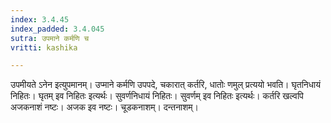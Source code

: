 ```yaml
---
index: 3.4.45
index_padded: 3.4.045
sutra: उपमाने कर्मणि च
vritti: kashika

---
```

उपमीयते ऽनेन इत्युपमानम्। उप्माने कर्मणि उपपदे, चकारात् कर्तरि, धातोः णमुल् प्रत्ययो भवति। घृतनिधायं निहितः। घृतम् इव निहितः इत्यर्थः। सुवर्णनिधायं निहितः। सुवर्णम् इव निहितः इत्यर्थः। कर्तरि खल्वपि अजकनाशं नष्टः। अजक इव नष्टः। चूडकनाशम्। दन्तनाशम्।